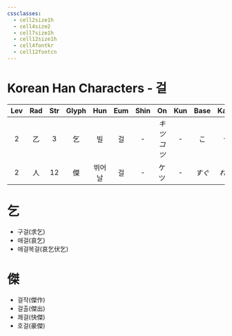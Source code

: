 ```yaml
---
cssclasses:
  - cell2size1h
  - cell4size2
  - cell7size1h
  - cell12size1h
  - cell4fontkr
  - cell12fontcn
---
```


# Korean Han Characters - 걸

| Lev | Rad | Str | Glyph | Hun | Eum | Shin |      On      | Kun | Base | Kana | Simp | Man | Can  | Viet |
| :-: | :-: | :-: | :---: | :-: | :-: | :--: | :----------: | :-: | :--: | :--: | :--: | :-: | :--: | :--: |
|  2  |  乙  |  3  |   乞   |  빌  |  걸  |  -   | *キツ*<br>*コツ* |  -  |  こ   |  う   |  -   | qǐ  | hat1 |      |
|  2  |  人  | 12  |   傑   | 뛰어날 |  걸  |  -   |      ケツ      |  -  | *すぐ* | *れる* |  杰   | jié | git6 |      |

# 乞

- 구걸(求乞)
- 애걸(哀乞)
- 애걸복걸(哀乞伏乞)

# 傑

- 걸작(傑作)
- 걸출(傑出)
- 쾌걸(快傑)
- 호걸(豪傑)
